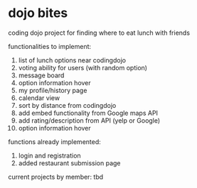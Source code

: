 # dojo bites
coding dojo project for finding where to eat lunch with friends

functionalities to implement:
1. list of lunch options near codingdojo
2. voting ability for users (with random option)
3. message board
4. option information hover
5. my profile/history page
6. calendar view
7. sort by distance from codingdojo
8. add embed functionality from Google maps API
9. add rating/description from API (yelp or Google)
10. option information hover

functions already implemented:
1. login and registration
2. added restaurant submission page

current projects by member:
tbd
